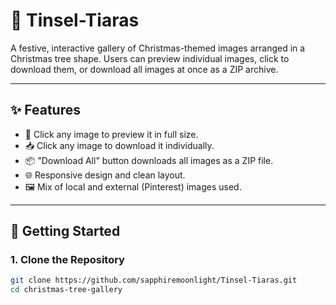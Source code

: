 # 🎄  Tinsel-Tiaras

A festive, interactive gallery of Christmas-themed images arranged in a Christmas tree shape. Users can preview individual images, click to download them, or download all images at once as a ZIP archive.

---

## ✨ Features

- 🎁 Click any image to preview it in full size.
- 📥 Click any image to download it individually.
- 📦 "Download All" button downloads all images as a ZIP file.
- 🌐 Responsive design and clean layout.
- 🖼️ Mix of local and external (Pinterest) images used.

---

## 🚀 Getting Started

### 1. Clone the Repository

```bash
git clone https://github.com/sapphiremoonlight/Tinsel-Tiaras.git
cd christmas-tree-gallery
